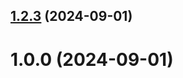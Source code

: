## [1.2.3](https://github.com/ArvinProg/git-extended/compare/1.0.0...1.2.3) (2024-09-01)



# 1.0.0 (2024-09-01)



